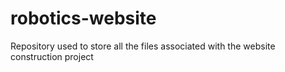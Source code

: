 # robotics-website

Repository used to store all the files associated with the website construction project
